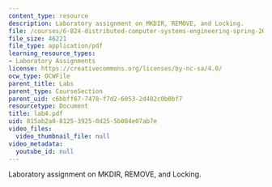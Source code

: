 ```yaml
---
content_type: resource
description: Laboratory assignment on MKDIR, REMOVE, and Locking.
file: /courses/6-824-distributed-computer-systems-engineering-spring-2006/815ab2a0812539250d255b084e07ab7e_lab4.pdf
file_size: 46221
file_type: application/pdf
learning_resource_types:
- Laboratory Assignments
license: https://creativecommons.org/licenses/by-nc-sa/4.0/
ocw_type: OCWFile
parent_title: Labs
parent_type: CourseSection
parent_uid: c6bbff67-7478-f7d2-6053-2d402c0b0bf7
resourcetype: Document
title: lab4.pdf
uid: 815ab2a0-8125-3925-0d25-5b084e07ab7e
video_files:
  video_thumbnail_file: null
video_metadata:
  youtube_id: null
---
```

Laboratory assignment on MKDIR, REMOVE, and Locking.